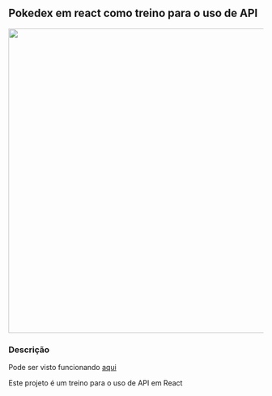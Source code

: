 <h2>Pokedex em react como treino para o uso de API</h2>
<img src="https://user-images.githubusercontent.com/104655361/189449783-0d4ccad0-2b1c-4153-9c46-302ea9ea289f.jpeg" width="600em">
<h3>Descrição</h3>
Pode ser visto funcionando <a href="https://pokedexgx.netlify.app"https://pokedexgx.netlify.app">aqui</a>
<p>Este projeto é um treino para o uso de API em React</p>
